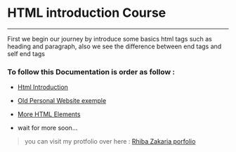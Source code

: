 # HTML introduction Course 
___
First we begin our journey by introduce some basics html tags such as heading and paragraph, also we see the difference between end tags and self end tags

### To follow this Documentation is order as follow :

* [Html Introduction](html_Introduction.html)

* [Old Personal Website exemple](FirstPage.html)

* [More HTML Elements](FirstPage1.html)

* wait for more soon...

> you can visit my protfolio over here :
[Rhiba Zakaria porfolio](https://zak-rhiba.codes)